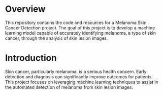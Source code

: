 # Overview
This repository contains the code and resources for a Melanoma Skin Cancer Detection project. The goal of this project is to develop a machine learning model capable of accurately identifying melanoma, a type of skin cancer, through the analysis of skin lesion images.

# Introduction
Skin cancer, particularly melanoma, is a serious health concern. Early detection and diagnosis can significantly improve outcomes for patients. This project focuses on leveraging machine learning techniques to assist in the automated detection of melanoma from skin lesion images.
